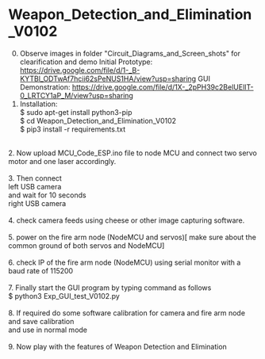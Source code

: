 # Weapon_Detection_and_Elimination_V0102
0. Observe images in folder "Circuit_Diagrams_and_Screen_shots" for clearification and demo 
Initial Prototype: https://drive.google.com/file/d/1-_B-KYTBl_ODTwAf7hcii62sPeNUS1HA/view?usp=sharing
GUI Demonstration: https://drive.google.com/file/d/1X-_2pPH39c2BelUElIT-0_LRTCY1aP_M/view?usp=sharing
1. Installation: <br>
  <t> $ sudo apt-get install python3-pip <br>
  <t> $ cd Weapon_Detection_and_Elimination_V0102 <br>
  <t> $ pip3 install -r requirements.txt <br>
<br>
2. Now upload MCU_Code_ESP.ino file to node MCU and connect two servo motor and one laser accordingly.<br>
<br>
3. Then connect <br>
    left USB camera<br>
  and wait for 10 seconds<br>
    right USB camera<br>
<br>
4. check camera feeds using cheese or other image capturing software.<br>
<br>
5. power on the fire arm node (NodeMCU and servos)[ make sure about the common ground of both servos and NodeMCU]<br>
<br>
6. check IP of the fire arm node (NodeMCU) using serial monitor with a baud rate of 115200<br>
<br>
7. Finally start the GUI program by typing command as follows <br>
  <t> $ python3 Exp_GUI_test_V0102.py<br>
<br>
8. If required do some software calibration for camera and fire arm node and save calibration <br>
   and use in normal mode<br>
<br>
9. Now play with the features of Weapon Detection and Elimination<br>
